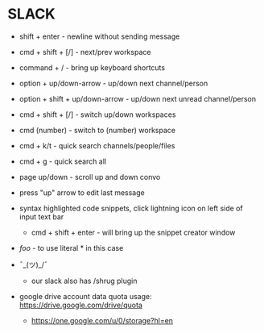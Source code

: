 # SLACK
- shift + enter  - newline without sending message
- cmd + shift + [/] - next/prev workspace
- command + /  - bring up keyboard shortcuts
- option + up/down-arrow - up/down next channel/person
- option + shift + up/down-arrow - up/down next unread channel/person
- cmd + shift + [/] - switch up/down workspaces
- cmd (number) - switch to (number) workspace
- cmd + k/t - quick search channels/people/files
- cmd + g - quick search all
- page up/down - scroll up and down convo
- press "up" arrow to edit last message

- syntax highlighted code snippets, click lightning icon on left side of input text bar
    - cmd + shift + enter  - will bring up the snippet creator window
- *foo*<ctrl-z> - to use literal * in this case
- ¯\_(ツ)_/¯
    - our slack also has /shrug plugin

- google drive account data quota usage: https://drive.google.com/drive/quota
    - https://one.google.com/u/0/storage?hl=en
